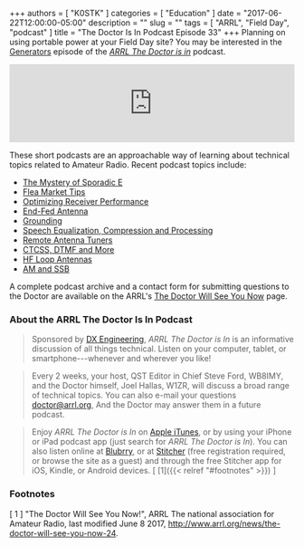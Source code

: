 +++
authors = [ "K0STK" ]
categories = [ "Education" ]
date = "2017-06-22T12:00:00-05:00"
description = ""
slug = ""
tags = [ "ARRL", "Field Day", "podcast" ]
title = "The Doctor Is In Podcast Episode 33"
+++
Planning on using portable power at your Field Day site? You may be interested in the
[Generators](https://www.blubrry.com/arrl_the_doctor_is_in/24141661/generators/)
episode of the
[*ARRL The Doctor is in*](http://www.arrl.org/doctor/) podcast.

<iframe src="http://player.blubrry.com?media_url=http://media.blubrry.com/arrl_the_doctor_is_in/content.blubrry.com/arrl_the_doctor_is_in/June_22_-_Generators.mp3" scrolling="no" width="100%" height="138px" frameborder="0"></iframe>
<!--more-->

These short podcasts are an approachable way of learning about technical
topics related to Amateur Radio. Recent podcast topics include:

* [The Mystery of Sporadic E](https://www.blubrry.com/arrl_the_doctor_is_in/24141660/the-mystery-of-sporadic-e/)
* [Flea Market Tips](https://www.blubrry.com/arrl_the_doctor_is_in/23098298/flea-market-tips/)
* [Optimizing Receiver Performance](https://www.blubrry.com/arrl_the_doctor_is_in/23002541/optimizing-receiver-performance/)
* [End-Fed Antenna](https://www.blubrry.com/arrl_the_doctor_is_in/22982375/end-fed-antennas/)
* [Grounding](https://www.blubrry.com/arrl_the_doctor_is_in/21811067/grounding/)
* [Speech Equalization, Compression and Processing](https://www.blubrry.com/arrl_the_doctor_is_in/21698901/speech-equalization-compression-and-processing/)
* [Remote Antenna Tuners](https://www.blubrry.com/arrl_the_doctor_is_in/21698899/remote-antenna-tuners/)
* [CTCSS, DTMF and More](https://www.blubrry.com/arrl_the_doctor_is_in/21251298/ctcss-dtmf-and-more/)
* [HF Loop Antennas](https://www.blubrry.com/arrl_the_doctor_is_in/21223739/hf-loop-antennas/)
* [AM and SSB](https://www.blubrry.com/arrl_the_doctor_is_in/20040586/am-and-ssb/)

A complete podcast archive and a contact form for submitting questions
to the Doctor are available on the ARRL's
[The Doctor Will See You Now](http://www.arrl.org/doctor) page.

### About the ARRL The Doctor Is In Podcast

>Sponsored by [DX Engineering](http://www.dxengineering.com/),
*ARRL The Doctor is In* is an informative discussion of all things
technical. Listen on your computer, tablet, or smartphone---whenever and
wherever you like!

>Every 2 weeks, your host, QST Editor in Chief Steve Ford, WB8IMY, and the
Doctor himself, Joel Hallas, W1ZR, will discuss a broad range of technical
topics. You can also e-mail your questions
[doctor@arrl.org](mailto:doctor@arrl.org),
And the Doctor may answer them in a future podcast.

>Enjoy
*ARRL The Doctor is In* on
[Apple iTunes](https://itunes.apple.com/us/podcast/arrl-the-doctor-is-in/id1096749595?mt=2()),
or by using your iPhone or iPad podcast app (just search for
*ARRL The Doctor is In*). You can also listen online at
[Blubrry](https://www.blubrry.com/arrl_the_doctor_is_in/),
or at
[Stitcher](https://www.stitcher.com/)
(free registration required, or browse the site as a guest) and through
the free Stitcher app for iOS, Kindle, or Android devices.
<span style="font-style:normal;">[ [1]({{< relref "#footnotes" >}}) ]</span>

### Footnotes

[ 1 ] "The Doctor Will See You Now!",
ARRL The national association for Amateur Radio, last modified June 8 2017,
http://www.arrl.org/news/the-doctor-will-see-you-now-24.
